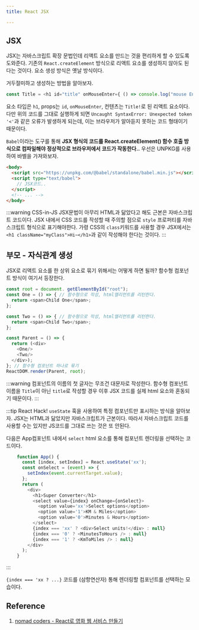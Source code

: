```yaml
---
title: React JSX

---
```

## JSX
JSX는 자바스크립트 확장 문법인데 리액트 요소를 만드는 것을 편리하게 할 수 있도록 도와준다. 기존의 `React.createElement` 방식으로 리액트 요소를 생성하지 않아도 된다는 것이다. 요소 생성 방식은 옛날 방식이다.

거두절미하고 생성하는 방법을 알아보자.

```javascript
const Title = <h1 id="title" onMouseEnter={ () => console.log("mouse Enter!") }>Title!</h1>
```

요소 타입은 `h1`, props는 `id`, `onMouseEnter`,  컨텐츠는 `Title!`로 된 리액트 요소이다. 다만 위의 코드를 그대로 실행하게 되면 `Uncaught SyntaxError: Unexpected token '<'`과 같은 오류가 발생하게 되는데, 이는 브라우저가 알아듣지 못하는 코드 형태이기 때문이다.

`Babel`이라는 도구를 통해 **JSX 형식의 코드를 React.createElement() 함수 호출 방식으로 컴파일해야 정상적으로 브라우저에서 코드가 작동한다..** 우선은 UNPKG를 사용하여 바벨을 가져와보자.
```html
<body>
  <script src="https://unpkg.com/@babel/standalone/babel.min.js"></script>
  <script type="text/babel">
    // JSX코드..
  </script>
  <!-- ... -->
</body>
```

:::warning CSS-in-JS
JSX문법이 아무리 HTML과 닮았다고 해도 근본은 자바스크립트 코드이다. JSX 내에서 CSS 코드를 작성할 때 주의할 점으로 `style` 프로퍼티를 자바스크립트 형식으로 표기해야한다. 가령 CSS의 `class`키워드를 사용할 경우 JSX에서는 `<h1 className="myClass">Hi~</h1>`과 같이 작성해야 한다는 것이다.
:::

## 부모 - 자식관계 생성
JSX로 리액트 요소를 한 상위 요소로 묶기 위해서는 어떻게 하면 될까? 함수형 컴포넌트 방식이 여기서 등장한다.
```javascript
const root = document. getElementById("root");
const One = () => { // 함수형으로 작성, html엘리먼트를 리턴한다.
  return <span>Child One</span>;
};

const Two = () => { // 함수형으로 작성, html엘리먼트를 리턴한다.
  return <span>Child Two</span>;
};

const Parent = () => {
  return (<div>
    <One/>
    <Two/>
  </div>);
}; // 함수형 컴포넌트 하나로 묶기
ReactDOM.render(Parent, root);
```

:::warning
컴포넌트의 이름의 첫 글자는 무조건 대문자로 작성한다. 함수형 컴포넌트 이름을 `Title`이 아닌 `title`로 작성할 경우 이후 JSX 코드를 실제 html 요소와 혼동되기 때문이다.
:::

:::tip React Hack!
`useState` 훅을 사용하여 특정 컴포넌트만 표시하는 방식을 알아보자. JSX는 HTML과 닮았지만 자바스크립트가 근본이다. 따라서 자바스크립트 코드를 사용할 수는 있지만 JS코드를 그대로 쓰는 것은 또 안된다.

다음은 App컴포넌트 내에서 `select` html 요소를 통해 컴포넌트 렌더링을 선택하는 코드이다.
```javascript
    function App() {
      const [index, setIndex] = React.useState('xx');
      const onSelect = (event) => {
        setIndex(event.currentTarget.value);
      };
      return (
        <div>
          <h1>Super Converter</h1>
          <select value={index} onChange={onSelect}>
            <option value='xx'>Select options</option>
            <option value='1'>KM & Miles</option>
            <option value='0'>Minutes & Hours</option>
          </select>
          {index === 'xx' ? <div>Select units!</div> : null}
          {index === '0' ? <MinutesToHours /> : null}
          {index === '1' ? <KmToMiles /> : null}
        </div>
      );
    }
```
:::

`{index === 'xx ? ...}` 코드를 (삼항연산자) 통해 렌더링할 컴포넌트를 선택하는 모습이다.
## Reference
1. [nomad coders - React로 영화 웹 서비스 만들기](https://nomadcoders.co/react-for-beginners/lobby)